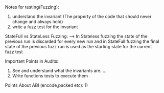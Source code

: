Notes for testing(Fuzzing):
1) understand the invariant (The property of the code that should never change and always hold)
2) write a fuzz test for the invariant 

StateFull vs StateLess Fuzzing:
--> In Stateless fuzzing the state of the previous run is discarded for every new run and in StateFull fuzzing the final state of the previous fuzz run is used as the starting state for the current fuzz test 


Important Points in Audits:
1) See and understand what the invariants are.....
2) Write functions tests to execute them



Points About ABI (encode,packed etc):
1) 